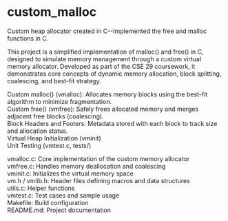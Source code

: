 # custom_malloc  
Custom heap allocator created in C--Implemented the free and malloc functions in C. 
  
This project is a simplified implementation of malloc() and free() in C, designed to simulate memory management through a custom virtual memory allocator. Developed as part of the CSE 29 coursework, it demonstrates core concepts of dynamic memory allocation, block splitting, coalescing, and best-fit strategy.  
  
Custom malloc() (vmalloc): Allocates memory blocks using the best-fit algorithm to minimize fragmentation.  
Custom free() (vmfree): Safely frees allocated memory and merges adjacent free blocks (coalescing).  
Block Headers and Footers: Metadata stored with each block to track size and allocation status.  
Virtual Heap Initialization (vminit)  
Unit Testing (vmtest.c, tests/)  
  
vmalloc.c: Core implementation of the custom memory allocator  
vmfree.c: Handles memory deallocation and coalescing  
vminit.c: Initializes the virtual memory space  
vm.h / vmlib.h: Header files defining macros and data structures  
utils.c: Helper functions  
vmtest.c: Test cases and sample usage  
Makefile: Build configuration  
README.md: Project documentation  
